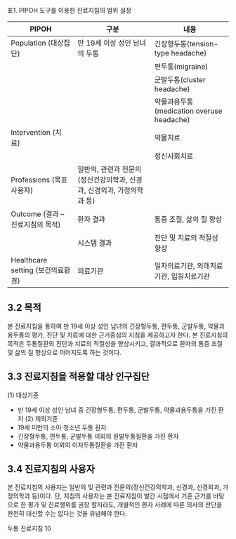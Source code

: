 표1. PIPOH 도구를 이용한 진료지침의 범위 설정

| PIPOH | 구분 | 내용 |
|---|---|---|
| Population (대상집단) | 만 19세 이상 성인 남녀의 두통 | 긴장형두통(tension-type headache) |
| | | 편두통(migraine) |
| | | 군발두통(cluster headache) |
| | | 약물과용두통(medication overuse headache) |
| Intervention (치료) | | 약물치료 |
| | | 정신사회치료 |
| Professions (목표사용자) | 일반의, 관련과 전문의(정신건강의학과, 신경과, 신경외과, 가정의학과 등) | |
| Outcome (결과 – 진료지침의 목적) | 환자 결과 | 통증 조절, 삶의 질 향상 |
| | 시스템 결과 | 진단 및 치료의 적절성 향상 |
| Healthcare setting (보건의료환경) | 의료기관 | 일차의료기관, 외래치료기관, 입원치료기관 |

## 3.2 목적
본 진료지침을 통하여 만 19세 이상 성인 남녀의 긴장형두통, 편두통, 군발두통, 약물과용두통의 평가, 진단 및 치료에 대한 근거중심의 지침을 제공하고자 한다. 본 진료지침의 목적은 두통질환의 진단과 치료의 적절성을 향상시키고, 결과적으로 환자의 통증 조절 및 삶의 질 향상으로 이어지도록 하는 것이다.

## 3.3 진료지침을 적용할 대상 인구집단
(1) 대상기준
- 만 19세 이상 성인 남녀 중 긴장형두통, 편두통, 군발두통, 약물과용두통을 가진 환자
(2) 제외기준
- 19세 미만의 소아·청소년 두통 환자
- 긴장형두통, 편두통, 군발두통 이외의 원발두통질환을 가진 환자
- 약물과용두통 이외의 이차두통질환을 가진 환자

## 3.4 진료지침의 사용자
본 진료지침의 사용자는 일반의 및 관련과 전문의(정신건강의학과, 신경과, 신경외과, 가정의학과 등)이다.
단, 지침의 사용자는 본 진료지침이 발간 시점에서 기존 근거를 바탕으로 한 평가 및 진료행위를 권장 할지라도, 개별적인 환자 사례에 따른 의사의 판단을 완전히 대신할 수는 없다는 것을 유념해야 한다.

두통 진료지침
<PAGE>10